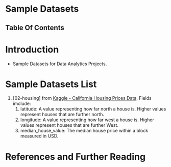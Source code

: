 # Sample Datasets

## Table Of Contents

# Introduction

- Sample Datasets for Data Analytics Projects.

# Sample Datasets List

1. [02-housing] from [Kaggle - California Housing Prices Data](https://www.kaggle.com/datasets/camnugent/california-housing-prices?resource=download). Fields imclude:
   1. latitude: A value representing how far north a house is. Higher values represent houses that are further north.
   2. longitude: A value representing how far west a house is. Higher values represent houses that are further West.
   3. median_house_value: The median house price within a block measured in USD. 

# References and Further Reading
